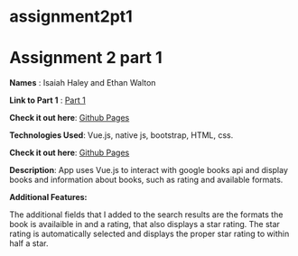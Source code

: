 # assignment2pt1
 
 # Assignment 2 part 1

**Names** : Isaiah Haley and Ethan Walton

**Link to Part 1** : [Part 1](https://github.com/isaiahhaley0/AssignmentOne)

**Check it out here**: [Github Pages](https://isaiahhaley0.github.io/AssignmentOne/homepage.html)

**Technologies Used**: Vue.js, native js, bootstrap, HTML, css.

**Check it out here**: [Github Pages](https://isaiahhaley0.github.io/assignment2pt1/)

**Description**:  App uses Vue.js to interact with google books api and display books and information about books, such as 
rating and available formats.

**Additional Features:**
	
The additional fields that I added to  the search results are the formats the book is availaible in and a rating, that also displays a star rating. The star rating is automatically selected and displays the proper star rating to within half a star.
